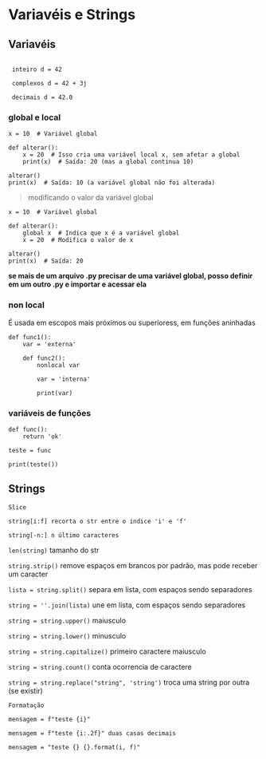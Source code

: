 # **Variavéis e Strings**

## Variavéis

```

 inteiro d = 42

 complexos d = 42 + 3j

 decimais d = 42.0

```

### global e local

```
x = 10  # Variável global

def alterar():
    x = 20  # Isso cria uma variável local x, sem afetar a global
    print(x)  # Saída: 20 (mas a global continua 10)

alterar()
print(x)  # Saída: 10 (a variável global não foi alterada)

```
> modificando o valor da variável global

```
x = 10  # Variável global

def alterar():
    global x  # Indica que x é a variável global
    x = 20  # Modifica o valor de x

alterar()
print(x)  # Saída: 20

```

**se mais de um arquivo .py precisar de uma variável global, posso definir em um outro .py e importar e acessar ela**

### non local

É usada em escopos mais próximos ou superioress, em funções aninhadas

```
def func1():
    var = 'externa'

    def func2():
        nonlocal var

        var = 'interna'

        print(var)
```

### variáveis de funções

```
def func():
    return 'ok'

teste = func

print(teste())
```


## Strings

`Slice`

```
string[i:f] recorta o str entre o indice 'i' e 'f'

string[-n:] n último caracteres
```

`len(string)` tamanho do str

`string.strip()` remove espaços em brancos por padrão, mas pode receber um caracter 

`lista = string.split()` separa em lista, com espaços sendo separadores

`string = ''.join(lista)` une em lista, com espaços sendo separadores

`string = string.upper()` maiusculo

`string = string.lower()` minusculo

`string = string.capitalize()` primeiro caractere maiusculo

`string = string.count()` conta ocorrencia de caractere 

`string = string.replace("string", 'string')` troca uma string por outra (se existir) 

`Formatação`

```
mensagem = f"teste {i}"

mensagem = f"teste {i:.2f}" duas casas decimais

mensagem = "teste {} {}.format(i, f)" 

```